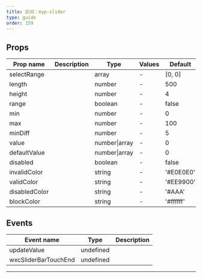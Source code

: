 ```yaml
---
title: 区间：myp-slider
type: guide
order: 159
---
```


## Props

| Prop name     | Description | Type          | Values | Default   |
| ------------- | ----------- | ------------- | ------ | --------- |
| selectRange   |             | array         | -      | [0, 0]    |
| length        |             | number        | -      | 500       |
| height        |             | number        | -      | 4         |
| range         |             | boolean       | -      | false     |
| min           |             | number        | -      | 0         |
| max           |             | number        | -      | 100       |
| minDiff       |             | number        | -      | 5         |
| value         |             | number\|array | -      | 0         |
| defaultValue  |             | number\|array | -      | 0         |
| disabled      |             | boolean       | -      | false     |
| invalidColor  |             | string        | -      | '#E0E0E0' |
| validColor    |             | string        | -      | '#EE9900' |
| disabledColor |             | string        | -      | '#AAA'    |
| blockColor    |             | string        | -      | '#ffffff' |

## Events

| Event name           | Type      | Description |
| -------------------- | --------- | ----------- |
| updateValue          | undefined |
| wxcSliderBarTouchEnd | undefined |

---
